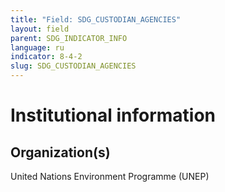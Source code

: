 ```yaml
---
title: "Field: SDG_CUSTODIAN_AGENCIES"
layout: field
parent: SDG_INDICATOR_INFO
language: ru
indicator: 8-4-2
slug: SDG_CUSTODIAN_AGENCIES
---
```

# Institutional information

## Organization(s)

United Nations Environment Programme (UNEP)